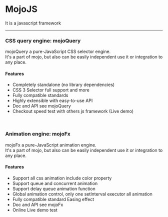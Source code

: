 MojoJS
======

It is a javascript framework


****


### CSS query engine: mojoQuery

mojoQuery a pure-JavaScript CSS selector engine. <br>
It's a part of mojo, but also can be easily independent use it or integration to any place.

#### Features

* Completely standalone (no library dependencies)
* CSS 3 Selector full support and more
* Fully compatible standards
* Highly extensible with easy-to-use API
* Doc and API see mojoQuery
* Checkout speed test with others js framework (Live demo)

<br>


### Animation engine: mojoFx

mojoFx a pure-JavaScript animation engine. <br>
It's a part of mojo, but also can be easily independent use it or integration to any place.

#### Features

* Support all css animation include color property
* Support queue and concurrent animation
* Support delay queue animation function
* Global animation control, only one setInterval executor all animation
* Fully compatible standard Easing effect
* Doc and API see mojoFx
* Online Live demo test
